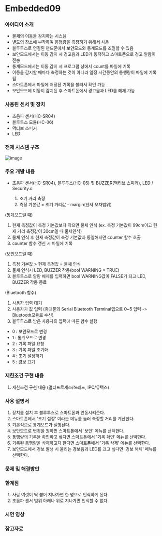 # Embedded09

### 아이디어 소개
- 물체의 이동을 감지하는 시스템
- 별도의 장소에 부착하여 통행량을 측정하기 위해서 사용
- 블루투스로 연결된 핸드폰에서 보안모드와 통계모드를 조절할 수 있음
- 보안모드에서는 이동 감지 시 경고음과 LED가 동작하고 스마트폰으로 경고 알람이 전송
- 통계모드에서는 이동 감지 시 프로그램 상에서 count를 파일에 기록
- 이동을 감지할 때마다 측정하는 것이 아니라 일정 시간동안의 통행량이 파일에 기록됨
- 스마트폰에서 파일에 저장된 기록을 불러서 확인 가능
- 보안모드에 이동이 감지된 후 스마트폰에서 경고음과 LED를 해제 가능

### 사용된 센서 및 장치
- 초음파 센서(HC-SR04)
- 블루투스 모듈(HC-06)
- 액티브 스피커
- LED

### 전체 시스템 구조
![image](https://user-images.githubusercontent.com/90839233/206896733-0d123e5a-1c0c-40eb-ad86-51fce4951a3b.png)

### 주요 개발 내용
- 초음파 센서(HC-SR04), 블루투스(HC-06) 및 BUZZER(액티브 스피커), LED / Security.c

  1. 초기 거리 측정
  2. 측정 기본값 = 초기 거리값 - margin(센서 오차범위)

(통계모드일 때)

  1. 현재 측정값이 측정 기본값보다 작으면 물체 인식 (ex. 측정 기본값이 99cm이고 현재 거리 측정값이 30cm일 때 물체인식)
  2. 물체 인식 후 현재 측정값이 측정 기본값과 동일해지면 counter 함수 호출
  3. counter 함수 갱신 시 파일에 기록

(보안모드일 때)

  1. 측정 기본값 > 현재 측정값 = 물체 인식
  2. 물체 인식시 LED, BUZZER 작동(bool WARNING = TRUE)
  3. 블루투스로 알람 해제를 입력하면 bool WARNING값이 FALSE가 되고 LED, BUZZER 작동 종료

(Bluetooth 함수)

1. 사용자 입력 대기
2. 사용자가 값 입력 (휴대폰의 Serial Bluetooth Terminal앱으로 0~5 입력 -> Bluetooth모듈로 수신)
3. 블루투스로 받은 사용자의 입력에 따른 함수 실행
- 0 : 보안모드로 변경
- 1 : 통계모드로 변경
- 2 : 기록 파일 요청
- 3 : 기록 파일 초기화
- 4 : 초기 설정하기
- 5 : 경보 끄기


### 제한조건 구현 내용
1. 제한조건 구현 내용 (멀티프로세스/쓰레드, IPC/뮤텍스)

### 사용 설명서
1. 장치를 설치 후 블루투스로 스마트폰과 연동시켜준다.
2. 스마트폰에서 '초기 설정' 이라는 메뉴를 눌러 측정할 거리를 계산한다.
3. 기본적으로 통계모드가 실행된다.
4. 보안모드로 변경을 원하면 스마트폰에서 '보안' 메뉴를 선택한다.
5. 통행량의 기록을 확인하고 싶다면 스마트폰에서 '기록 확인' 메뉴를 선택한다.
6. 기록된 통행량을 삭제하고자 한다면 스마트폰에서 '기록 삭제' 메뉴를 선택한다.
7. 보안모드에서 경보 발생 시 울리는 경보음과 LED를 끄고 싶다면 '경보 해제' 메뉴를 선택한다.

### 문제 및 해결방안

### 한계점
1. 사람 여럿이 딱 붙어 지나가면 한 명으로 인식하게 된다.
2. 초음파 센서 범위 아래나 위로 지나가면 인식할 수 없다. 

### 시연 영상

### 참고자료






